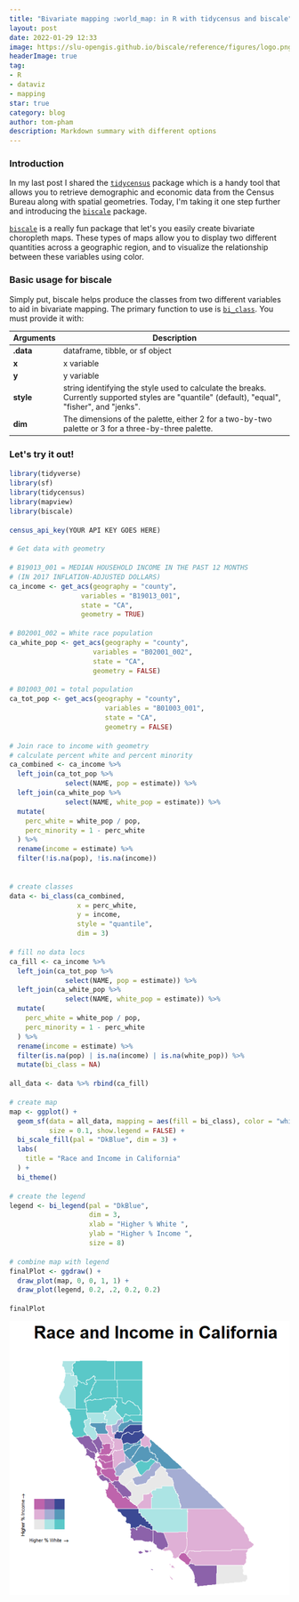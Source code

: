 ```yaml
---
title: "Bivariate mapping :world_map: in R with tidycensus and biscale"
layout: post
date: 2022-01-29 12:33
image: https://slu-opengis.github.io/biscale/reference/figures/logo.png
headerImage: true
tag:
- R
- dataviz
- mapping
star: true
category: blog
author: tom-pham
description: Markdown summary with different options
---
```


### Introduction

In my last post I shared the [`tidycensus`](https://walker-data.com/tidycensus/index.html) 
package which is a handy tool that allows you to retrieve demographic and 
economic data from the Census Bureau along with spatial geometries. Today, I'm
taking it one step further and introducing the 
[`biscale`](https://slu-opengis.github.io/biscale/articles/biscale.html) package.

[`biscale`](https://slu-opengis.github.io/biscale/articles/biscale.html) is a 
really fun package that let's you easily create bivariate choropleth 
maps. These types of maps allow you to display two different quantities across a 
geographic region, and to visualize the relationship between these variables
using color.

### Basic usage for biscale

Simply put, biscale helps produce the classes from two different variables to 
aid in bivariate mapping. The primary function to use is 
[`bi_class`](https://slu-opengis.github.io/biscale/reference/bi_class.html). You 
must provide it with:

| Arguments | Description |
|---|---|
| **.data** | dataframe, tibble, or sf object |
| **x** | x variable |
| **y** | y variable |
| **style** | string identifying the style used to calculate the breaks. Currently supported styles are "quantile" (default), "equal", "fisher", and "jenks".  |
| **dim** | The dimensions of the palette, either 2 for a two-by-two palette or 3 for a three-by-three palette. |                                          |

### Let's try it out!

```r
library(tidyverse)
library(sf)
library(tidycensus)
library(mapview)
library(biscale)

census_api_key(YOUR API KEY GOES HERE)

# Get data with geometry

# B19013_001 = MEDIAN HOUSEHOLD INCOME IN THE PAST 12 MONTHS 
# (IN 2017 INFLATION-ADJUSTED DOLLARS)
ca_income <- get_acs(geography = "county",
                  variables = "B19013_001",
                  state = "CA",
                  geometry = TRUE)

# B02001_002 = White race population
ca_white_pop <- get_acs(geography = "county",
                     variables = "B02001_002",
                     state = "CA",
                     geometry = FALSE)

# B01003_001 = total population
ca_tot_pop <- get_acs(geography = "county",
                        variables = "B01003_001",
                        state = "CA",
                        geometry = FALSE)

# Join race to income with geometry
# calculate percent white and percent minority
ca_combined <- ca_income %>% 
  left_join(ca_tot_pop %>% 
              select(NAME, pop = estimate)) %>% 
  left_join(ca_white_pop %>% 
              select(NAME, white_pop = estimate)) %>% 
  mutate(
    perc_white = white_pop / pop,
    perc_minority = 1 - perc_white
  ) %>% 
  rename(income = estimate) %>%
  filter(!is.na(pop), !is.na(income))


# create classes
data <- bi_class(ca_combined, 
                 x = perc_white, 
                 y = income, 
                 style = "quantile", 
                 dim = 3)

# fill no data locs 
ca_fill <- ca_income %>% 
  left_join(ca_tot_pop %>% 
              select(NAME, pop = estimate)) %>% 
  left_join(ca_white_pop %>% 
              select(NAME, white_pop = estimate)) %>% 
  mutate(
    perc_white = white_pop / pop,
    perc_minority = 1 - perc_white
  ) %>% 
  rename(income = estimate) %>%
  filter(is.na(pop) | is.na(income) | is.na(white_pop)) %>% 
  mutate(bi_class = NA)

all_data <- data %>% rbind(ca_fill)

# create map
map <- ggplot() +
  geom_sf(data = all_data, mapping = aes(fill = bi_class), color = "white", 
          size = 0.1, show.legend = FALSE) +
  bi_scale_fill(pal = "DkBlue", dim = 3) +
  labs(
    title = "Race and Income in California"
  ) +
  bi_theme()

# create the legend
legend <- bi_legend(pal = "DkBlue",
                    dim = 3,
                    xlab = "Higher % White ",
                    ylab = "Higher % Income ",
                    size = 8)

# combine map with legend
finalPlot <- ggdraw() +
  draw_plot(map, 0, 0, 1, 1) +
  draw_plot(legend, 0.2, .2, 0.2, 0.2)

finalPlot
```
![](/assets/images/ca_bivariate_race_income_map.png)

